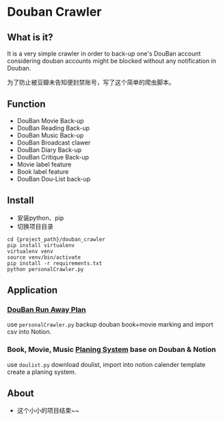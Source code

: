# Douban Crawler


## What is it?

  It is a very simple crawler in order to back-up one's DouBan account considering douban accounts might be blocked without any notification in Douban.

  为了防止被豆瓣未告知便封禁账号，写了这个简单的爬虫脚本。


## Function

* DouBan Movie Back-up
* DouBan Reading Back-up
* DouBan Music Back-up
* DouBan Broadcast clawer
* DouBan Diary Back-up
* DouBan Critique Back-up
* Movie label feature
* Book label feature
* DouBan Dou-List back-up


## Install

- 安装python、pip
- 切换项目目录

```shell
cd {project_path}/douban_crawler
pip install virtualenv
virtualenv venv
source venv/bin/activate
pip install -r requirements.txt
python personalCrawler.py

```

## Application

### [DouBan Run Away Plan](https://www.notion.so/jimsun6428/for-Share-26945cf67a2a407cb9f381109dd438a1)
use `personalCrawler.py` backup douban book+movie marking and import csv into Notion.

### Book, Movie, Music [Planing System](https://www.notion.so/jimsun6428/for-Share-9248be8af2144960858de9cb9a3e75c2) base on Douban & Notion
use `doulist.py` download doulist, import into notion calender template create a planing system.


## About

* 这个小小的项目结束~~
